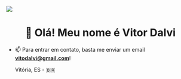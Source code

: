 <a href="https://wakatime.com/@fda95573-7762-4775-a6bc-01089b0fed00"><img src="https://wakatime.com/badge/user/fda95573-7762-4775-a6bc-01089b0fed00.svg"></a>
<h1 align="center">👋 Olá! Meu nome é Vitor Dalvi</h1>


- 📫 Para entrar em contato, basta me enviar um email **vitodalvi@gmail.com**!











  Vitória, ES - 🇧🇷

